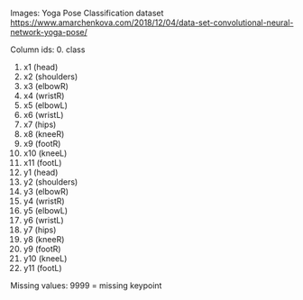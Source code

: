 Images: Yoga Pose Classification dataset
https://www.amarchenkova.com/2018/12/04/data-set-convolutional-neural-network-yoga-pose/

Column ids:
0. class
1. x1 (head)
2. x2 (shoulders)
3. x3 (elbowR)
4. x4 (wristR)
5. x5 (elbowL)
6. x6 (wristL)
7. x7 (hips)
8. x8 (kneeR)
9. x9 (footR)
10. x10 (kneeL)
11. x11 (footL)
12. y1 (head)
13. y2 (shoulders)
14. y3 (elbowR)
15. y4 (wristR)
16. y5 (elbowL)
17. y6 (wristL)
18. y7 (hips)
19. y8 (kneeR)
20. y9 (footR)
21. y10 (kneeL)
22. y11 (footL)

Missing values:
9999 = missing keypoint
